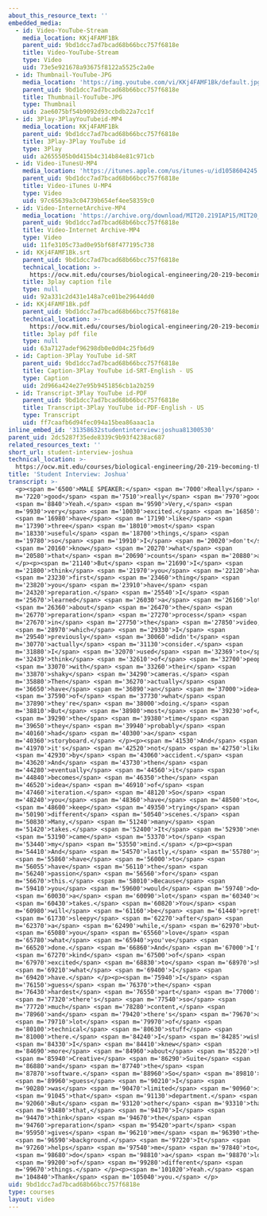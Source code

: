 ```yaml
---
about_this_resource_text: ''
embedded_media:
  - id: Video-YouTube-Stream
    media_location: KKj4FAMF1Bk
    parent_uid: 9bd1dcc7ad7bcad68b66bcc757f6818e
    title: Video-YouTube-Stream
    type: Video
    uid: 73e5e921678a93675f8122a5525c2a0e
  - id: Thumbnail-YouTube-JPG
    media_location: 'https://img.youtube.com/vi/KKj4FAMF1Bk/default.jpg'
    parent_uid: 9bd1dcc7ad7bcad68b66bcc757f6818e
    title: Thumbnail-YouTube-JPG
    type: Thumbnail
    uid: 2ae6075bf54b9092d93ccbdb22a7cc1f
  - id: 3Play-3PlayYouTubeid-MP4
    media_location: KKj4FAMF1Bk
    parent_uid: 9bd1dcc7ad7bcad68b66bcc757f6818e
    title: 3Play-3Play YouTube id
    type: 3Play
    uid: a2655505b0d415b4c314b84e81c971cb
  - id: Video-iTunesU-MP4
    media_location: 'https://itunes.apple.com/us/itunes-u/id1058604245'
    parent_uid: 9bd1dcc7ad7bcad68b66bcc757f6818e
    title: Video-iTunes U-MP4
    type: Video
    uid: 97c65639a3c04739b654ef4ee58359c0
  - id: Video-InternetArchive-MP4
    media_location: 'https://archive.org/download/MIT20.219IAP15/MIT20_219IAP15_D13P5_300k.mp4'
    parent_uid: 9bd1dcc7ad7bcad68b66bcc757f6818e
    title: Video-Internet Archive-MP4
    type: Video
    uid: 11fe3105c73ad0e95bf68f477195c738
  - id: KKj4FAMF1Bk.srt
    parent_uid: 9bd1dcc7ad7bcad68b66bcc757f6818e
    technical_location: >-
      https://ocw.mit.edu/courses/biological-engineering/20-219-becoming-the-next-bill-nye-writing-and-hosting-the-educational-show-january-iap-2015/day-13-screening-final-cuts/student-interview-joshua/KKj4FAMF1Bk.srt
    title: 3play caption file
    type: null
    uid: 92a331c2d431e148a7ce01be29644dd0
  - id: KKj4FAMF1Bk.pdf
    parent_uid: 9bd1dcc7ad7bcad68b66bcc757f6818e
    technical_location: >-
      https://ocw.mit.edu/courses/biological-engineering/20-219-becoming-the-next-bill-nye-writing-and-hosting-the-educational-show-january-iap-2015/day-13-screening-final-cuts/student-interview-joshua/KKj4FAMF1Bk.pdf
    title: 3play pdf file
    type: null
    uid: 63a7127adef96298db0e0d04c25fb6d9
  - id: Caption-3Play YouTube id-SRT
    parent_uid: 9bd1dcc7ad7bcad68b66bcc757f6818e
    title: Caption-3Play YouTube id-SRT-English - US
    type: Caption
    uid: 2d966a424e27e95b9451856cb1a2b259
  - id: Transcript-3Play YouTube id-PDF
    parent_uid: 9bd1dcc7ad7bcad68b66bcc757f6818e
    title: Transcript-3Play YouTube id-PDF-English - US
    type: Transcript
    uid: ff7caafb6d94fec094a15bea86aaac1a
inline_embed_id: '31358632studentinterview:joshua81300530'
parent_uid: 2dc5287f35ede8339c9b93f4238ac687
related_resources_text: ''
short_url: student-interview-joshua
technical_location: >-
  https://ocw.mit.edu/courses/biological-engineering/20-219-becoming-the-next-bill-nye-writing-and-hosting-the-educational-show-january-iap-2015/day-13-screening-final-cuts/student-interview-joshua
title: 'Student Interview: Joshua'
transcript: >-
  <p><span m='6500'>MALE SPEAKER:</span> <span m='7000'>Really</span> <span
  m='7220'>good</span> <span m='7510'>really</span> <span m='7970'>good.</span>
  <span m='8840'>Yeah.</span> <span m='9590'>Very,</span> <span
  m='9930'>very</span> <span m='10030'>excited.</span> <span m='16850'>I</span>
  <span m='16980'>have</span> <span m='17190'>like</span> <span
  m='17390'>three</span> <span m='18010'>most</span> <span
  m='18330'>useful</span> <span m='18700'>things,</span> <span
  m='19780'>so</span> <span m='19910'>I</span> <span m='20020'>don't</span>
  <span m='20160'>know</span> <span m='20270'>what</span> <span
  m='20580'>that</span> <span m='20690'>counts</span> <span m='20880'>as.</span>
  </p><p><span m='21140'>But</span> <span m='21690'>I</span> <span
  m='21800'>think</span> <span m='21970'>you</span> <span m='22120'>have</span>
  <span m='23230'>first</span> <span m='23460'>thing</span> <span
  m='23820'>you</span> <span m='23910'>have</span> <span
  m='24320'>preparation.</span> <span m='25540'>I</span> <span
  m='25670'>learned</span> <span m='26030'>a</span> <span m='26160'>lot</span>
  <span m='26360'>about</span> <span m='26470'>the</span> <span
  m='26770'>preparation</span> <span m='27270'>process</span> <span
  m='27670'>in</span> <span m='27750'>the</span> <span m='27850'>video,</span>
  <span m='28970'>which</span> <span m='29330'>I</span> <span
  m='29540'>previously</span> <span m='30060'>didn't</span> <span
  m='30770'>actually</span> <span m='31130'>consider.</span> <span
  m='31880'>I</span> <span m='32070'>used</span> <span m='32369'>to</span> <span
  m='32439'>think</span> <span m='32610'>of</span> <span m='32700'>people</span>
  <span m='33070'>with</span> <span m='33260'>their</span> <span
  m='33870'>shaky</span> <span m='34290'>cameras.</span> <span
  m='35880'>Then</span> <span m='36270'>actually</span> <span
  m='36650'>have</span> <span m='36890'>an</span> <span m='37000'>idea</span>
  <span m='37590'>of</span> <span m='37730'>what</span> <span
  m='37890'>they're</span> <span m='38000'>doing.</span> <span
  m='38810'>But</span> <span m='38980'>most</span> <span m='39230'>of</span>
  <span m='39290'>the</span> <span m='39380'>time</span> <span
  m='39650'>they</span> <span m='39940'>probably</span> <span
  m='40160'>had</span> <span m='40300'>a</span> <span
  m='40360'>storyboard.</span> </p><p><span m='41530'>And</span> <span
  m='41970'>it's</span> <span m='42520'>not</span> <span m='42750'>like</span>
  <span m='42930'>by</span> <span m='43060'>accident.</span> <span
  m='43620'>And</span> <span m='43730'>then</span> <span
  m='44280'>eventually</span> <span m='44560'>it</span> <span
  m='44840'>becomes</span> <span m='46350'>the</span> <span
  m='46520'>idea</span> <span m='46910'>of</span> <span
  m='47460'>iteration.</span> <span m='48120'>So</span> <span
  m='48240'>you</span> <span m='48360'>have</span> <span m='48500'>to</span>
  <span m='48600'>keep</span> <span m='49350'>trying</span> <span
  m='50190'>different</span> <span m='50540'>scenes.</span> <span
  m='50830'>Many,</span> <span m='51240'>many</span> <span
  m='51420'>takes.</span> <span m='52400'>It</span> <span m='52930'>never</span>
  <span m='53190'>came</span> <span m='53370'>to</span> <span
  m='53440'>my</span> <span m='53550'>mind.</span> </p><p><span
  m='54410'>And</span> <span m='54570'>lastly,</span> <span m='55780'>you</span>
  <span m='55860'>have</span> <span m='56000'>to</span> <span
  m='56055'>have</span> <span m='56110'>the</span> <span
  m='56240'>passion</span> <span m='56560'>for</span> <span
  m='56670'>this.</span> <span m='58010'>Because</span> <span
  m='59410'>you</span> <span m='59600'>would</span> <span m='59740'>do</span>
  <span m='60030'>a</span> <span m='60090'>lot</span> <span m='60340'>of</span>
  <span m='60430'>takes.</span> <span m='60820'>You</span> <span
  m='60980'>will</span> <span m='61160'>be</span> <span m='61440'>pretty</span>
  <span m='61730'>sleepy</span> <span m='62270'>after</span> <span
  m='62370'>a</span> <span m='62490'>while,</span> <span m='62970'>but</span>
  <span m='65080'>you</span> <span m='65560'>love</span> <span
  m='65780'>what</span> <span m='65940'>you've</span> <span
  m='66520'>done.</span> <span m='66860'>And</span> <span m='67000'>I'm</span>
  <span m='67270'>kind</span> <span m='67500'>of</span> <span
  m='67970'>excited</span> <span m='68830'>to</span> <span m='68970'>show</span>
  <span m='69210'>what</span> <span m='69400'>I</span> <span
  m='69420'>have.</span> </p><p><span m='75940'>I</span> <span
  m='76150'>guess</span> <span m='76370'>the</span> <span
  m='76430'>hardest</span> <span m='76550'>part</span> <span m='77000'>is</span>
  <span m='77320'>there's</span> <span m='77540'>so</span> <span
  m='77720'>much</span> <span m='78280'>content,</span> <span
  m='78960'>and</span> <span m='79420'>there's</span> <span m='79670'>a</span>
  <span m='79710'>lot</span> <span m='79970'>of</span> <span
  m='80100'>technical</span> <span m='80630'>stuff</span> <span
  m='81000'>there.</span> <span m='84240'>I</span> <span m='84285'>wish</span>
  <span m='84330'>I</span> <span m='84410'>knew</span> <span
  m='84690'>more</span> <span m='84960'>about</span> <span m='85220'>the</span>
  <span m='85940'>Creative</span> <span m='86290'>Suite</span> <span
  m='86880'>and</span> <span m='87740'>the</span> <span
  m='87870'>software.</span> <span m='88960'>So</span> <span m='89810'>I</span>
  <span m='89960'>guess</span> <span m='90210'>I</span> <span
  m='90280'>was</span> <span m='90470'>limited</span> <span m='90960'>in</span>
  <span m='91045'>that</span> <span m='91130'>department.</span> <span
  m='92060'>But</span> <span m='93120'>other</span> <span m='93310'>than</span>
  <span m='93480'>that,</span> <span m='94170'>I</span> <span
  m='94470'>think</span> <span m='94670'>the</span> <span
  m='94760'>preparation</span> <span m='95420'>part</span> <span
  m='95950'>gives</span> <span m='96210'>me</span> <span m='96390'>the</span>
  <span m='96590'>background.</span> <span m='97220'>It</span> <span
  m='97260'>helps</span> <span m='97540'>me</span> <span m='97840'>to</span>
  <span m='98680'>do</span> <span m='98810'>a</span> <span m='98870'>lot</span>
  <span m='99200'>of</span> <span m='99280'>different</span> <span
  m='99670'>things.</span> </p><p><span m='101020'>Yeah.</span> <span
  m='104840'>Thank</span> <span m='105040'>you.</span> </p>
uid: 9bd1dcc7ad7bcad68b66bcc757f6818e
type: courses
layout: video
---
```

